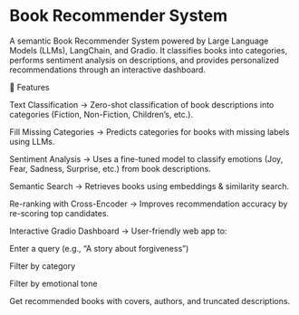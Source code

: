 # Book Recommender System
A semantic Book Recommender System powered by Large Language Models (LLMs), LangChain, and Gradio.
It classifies books into categories, performs sentiment analysis on descriptions, and provides personalized recommendations through an interactive dashboard.

🚀 Features

Text Classification → Zero-shot classification of book descriptions into categories (Fiction, Non-Fiction, Children’s, etc.).

Fill Missing Categories → Predicts categories for books with missing labels using LLMs.

Sentiment Analysis → Uses a fine-tuned model to classify emotions (Joy, Fear, Sadness, Surprise, etc.) from book descriptions.

Semantic Search → Retrieves books using embeddings & similarity search.

Re-ranking with Cross-Encoder → Improves recommendation accuracy by re-scoring top candidates.

Interactive Gradio Dashboard → User-friendly web app to:

Enter a query (e.g., “A story about forgiveness”)

Filter by category

Filter by emotional tone

Get recommended books with covers, authors, and truncated descriptions.

